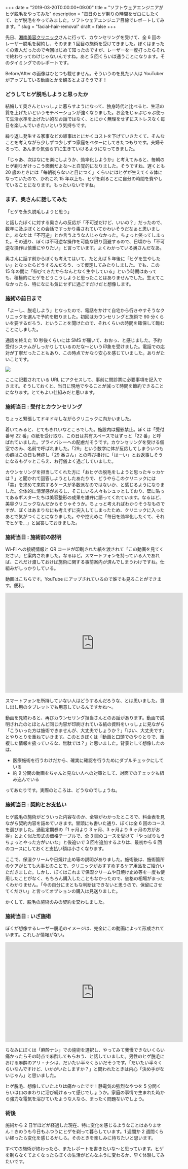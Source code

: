 +++
date = "2019-03-20T0:00:00+09:00"
title = "ソフトウェアエンジニアがヒゲ脱毛をやってみた"
description = "毎日のヒゲ剃りの時間をゼロにしたくて、ヒゲ脱毛をやってみました。ソフトウェアエンジニア目線でレポートしてみます。"
slug = "facial-hair-removal"
draft = false
+++

先日、<a href="https://www.sbc-skincare.com/" title="美容皮膚科（美容医療・美肌治療）なら湘南美容クリニック">湘南美容クリニック</a>さんに行って、カウンセリングを受けて、全 6 回のレーザー脱毛を契約し、そのまま 1 回目の施術を受けてきました。ぼくはまったくの素人だったので今回はじめて知ったのですが、レーザーを一度打ったらそれで終わりってわけじゃないんですね。あと 5 回くらいは通うことになります。そのタイミングでのレポートです。

Before/After の画像はひとつも載せません。そういうのを見たい人は YouTuber がアップしている動画とかを観るとよさそうです！

### どうしてヒゲ脱毛しようと思ったか

結婚して奥さんといっしょに暮らすようになって、独身時代と比べると、生活の質を上げたいというモチベーションが強くなりました。お金をじゃぶじゃぶ使って生活水準を上げたい的なお話ではなく、とにかく無理をせずにストレスなく毎日を楽しんでいきたいという気持ちです。

繰り返し発生する家事などの雑事はとにかくコストを下げていきたくて、そんなことを考えながら少しずつ少しずつ家庭をベターにしてきたつもりです。夫婦そろって、あんまり気張らずに生きていけるようになってきました。

「じゃあ、次はなにを楽にしようか、効率化しようか」と考えてみると、毎朝のヒゲ剃りがけっこう面倒だよな〜と自覚的になりました。そうですね、遅くとも 20 歳のときには「毎朝剃らないと目につく」くらいにはヒゲが生えてくる体になっていたので、かれこれ 15 年以上も、ヒゲを剃ることに自分の時間を費やしていることになります。もったいないですね。

### まず、奥さんに話してみた

「ヒゲを永久脱毛しようと思う」

と話したぼくに対する奥さんの反応が「不可逆だけど、いいの？」だったので、数年に及ぶぼくとの会話ですっかり毒されていてかわいそうだなぁと思いました。あなたは「不可逆」とか言うような人じゃなかった。ちょっと笑ってしまった。その通り、ぼくは不可逆な操作を可能な限り回避するので、日頃から「不可逆な操作は慎重にやりたい」と言っています。よくわかっている奥さんだなあ。

奥さんに話す前からぼくも考えてはいて、たとえば 5 年後に「ヒゲを生やしたい」となったらどうするんだろう、って仮定してみたりしました。でも、この 15 年の間に「伸びてきたからなんとなく生やしている」という時期はあっても、積極的にヒゲをどうこうしようと思ったことはありませんでした。生えてこなかったら、特になにも気にせずに過ごすだけだと想像します。

### 施術の前日まで

「よーし、脱毛しよう」となったので、電話をかけて自宅から行きやすそうなクリニックを選んで予約を取りました。初回はカウンセリングと施術で 90 分くらいを要するだろう、ということを聞けたので、それくらいの時間を確保して臨むことにしました。

通話を終えた 10 秒後くらいには SMS が届いて、おおっ、と感じました。予約受付システムがしっかりしているのだな〜という印象を受けました。電話での応対が丁寧だったこともあり、この時点でかなり安心を感じていました。ありがたいことです。

<img src="/post/2019/03/20/sms.png">

ここに記載されている URL にアクセスして、事前に問診票に必要事項を記入できます。そうしておくと、当日に現地でやることが減って時間を節約できることになります。とてもよい仕組みだと思います。

### 施術当日 : 受付とカウンセリング

ちょっと緊張してドキドキしながらクリニックに向かいました。

着いてみると、とてもきれいなところでした。施設内は撮影禁止。ぼくは「受付番号 22 番」の紙を受け取り、この日は共有スペースではずっと「22 番」と呼ばれていました。プライバシーへの配慮だそうです。カウンセリングを受ける個室でのみ、名前で呼ばれました。「29」という数字に体が反応してしまういつもの癖はこの日も発症し「29 番さん」との呼び掛けに「はーい」とお返事しそうになるもグッとこらえ、お行儀よく過ごしていました。

カウンセリングを担当してくれた方に「おヒゲの脱毛をしようと思ったキッカケは？」と聞かれて回答しようとしたあたりで、どうやらこのクリニックには「美」を求めて来院するケースが多数派なのではないか、と感じるようになりました。全体的に清潔感があるし、そこにいる人々もシュッとしており、壁に貼ってあるポスターたちは美容整形の成果を雄弁に語ってくれています。なるほど、美容クリニックなんだからそりゃそうか。ちょっと考えればわかりそうなものですが、ぼくはあまりなにも考えずに突入してしまったため、クリニックに入ったあとで気がつくことになりました。やや控えめに「毎日を効率化したくて、それでヒゲを…」と回答しておきました。

### 施術当日 : 施術前の説明

Wi-Fi への接続情報と QR コードが印刷された紙を渡されて「この動画を見てください」と案内されました。なるほど。スマートフォンを持っている人であれば、これだけ渡しておけば施術に関する事前案内が済んでしまうわけですね。仕組みがしっかりしている。

動画はこちらです。YouTube にアップされているので誰でも見ることができます。便利。

<iframe width="560" height="315" src="https://www.youtube.com/embed/2jwnNNkdij8" frameborder="0" allow="accelerometer; autoplay; encrypted-media; gyroscope; picture-in-picture" allowfullscreen></iframe>

スマートフォンを所持していない人はどうするんだろうな、とは思いました。貸し出し用のタブレットでも用意しているんですかね〜。

動画を見終わると、再びカウンセリング担当さんとのお話があります。動画で説明されたのとほとんど同じ内容が印刷されている紙の資料をいっしょに見ながら「こういった方は施術できませんが、大丈夫でしょうか？」「はい、大丈夫です」とやりとりを重ねていきます。このときぼくは「動画と口頭でのやりとりで、重複した情報を扱っているな、無駄では？」と思いました。背景として想像したのは、

- 医療施術を行うわけだから、確実に確認を行うためにダブルチェックにしている
- 約 9 分間の動画をちゃんと見ない人への対策として、対面でのチェックも組み込んでいる

ってあたりです。実際のところは、どうなのでしょうね。

### 施術当日 : 契約とお支払い

ヒゲ脱毛の施術がどういった内容なのか、全容がわかったところで、料金表を見ながら契約内容を詰めていきます。冒頭にも書いた通り、ぼくは全 6 回のコースを選びました。通勤定期券の「1 ヶ月より 3 ヶ月、3 ヶ月より 6 ヶ月の方がお得」とよく似た形式の価格テーブルで、全 3 回のコースを受けて「やっぱりもうちょっとやった方がいいな」と後追いで 3 回を追加するよりは、最初から 6 回のコースにしておくと支払い額は小さくなります。

ここで、保湿クリームや日焼け止め等の説明がありました。施術後は、施術箇所のケアがとても大事とのことで、クリニックがおすすめするケア用品をご紹介いただきました。しかし、ぼくはこれまで保湿クリームや日焼け止め等を一度も使用したことがなく、もちろん購入したこともなかったので、価格の相場がまったくわかりません。「今の自分にまともな判断はできないと思うので、保留にさせてください」と言ってオプションの購入は見送りました。

かくして、脱毛の施術のみの契約を交わしました。

### 施術当日 : いざ施術

ぼくが想像するレーザー脱毛のイメージは、完全にこの動画によって形成されています。これしか情報がない。

<iframe width="560" height="315" src="https://www.youtube.com/embed/ewQeocPtWuE" frameborder="0" allow="accelerometer; autoplay; encrypted-media; gyroscope; picture-in-picture" allowfullscreen></iframe>

ちなみにぼくは「麻酔ナシ」での施術を選択し、やってみて我慢できないくらい痛かったらその時点で麻酔してもらおう、と話していました。男性のヒゲ脱毛における麻酔のアリ・ナシは、だいたい半々くらいだそうです。「だいたい半々くらいなんですけど、いかがいたしますか？」と問われたときは内心「決め手がないじゃん」と思いました。

ヒゲ脱毛、想像していたよりは痛かったです！静電気の強烈なやつを 5 分間くらいは口のまわりに浴び続けるって感じでしょうか。家庭の事情で生まれた時から強力な電気を浴びていたような人なら、まったく問題ないでしょう。

### 術後

施術から 2 日半ほどが経過した現在、特に変化を感じるようなことはありません！きのうも今日もふつうにヒゲを剃って暮らしています。1 週間か 2 週間くらい経ったら変化を感じるかしら。そのときを楽しみに待ちたいと思います。

すべての施術が終わったら、またレポートを書きたいな〜と思っています。ヒゲを剃らなくてよくなったらぼくの生活がどんなふうに変わるか、早く体験してみたいです。
